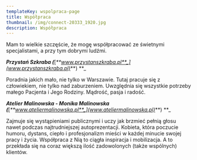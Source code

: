 ```yaml
---
templateKey: wspolpraca-page
title: Współpraca
thumbnail: /img/connect-20333_1920.jpg
description: Współpraca
---
```

Mam to wielkie szczęście, że mogę współpracować ze świetnymi specjalistami, a przy tym dobrymi ludźmi.

_**Przystań Szkraba (**_[_**www.przystanszkraba.pl**_](www.przystanszkraba.pl)_**)**_

Poradnia jakich mało, nie tylko w Warszawie. Tutaj pracuje się z człowiekiem, nie tylko nad zaburzeniem. Uwzględnia się wszystkie potrzeby małego Pacjenta i Jego Rodziny. Mądrość, pasja i radość.

_**Atelier Malinowska - Monika Malinowska (**_[_**www.ateliermalinowska.pl**_](www.ateliermalinowska.pl)_**)**_

Zajmuje się wystąpieniami publicznymi i uczy jak brzmieć pełnią głosu nawet podczas najtrudniejszej autoprezentacji. Kobieta, która poczucie humoru, dystans, ciepło i profesjonalizm mieści w każdej minucie swojej pracy i życia. Współpraca z Nią to ciągła inspiracja i mobilizacja. A to przekłada się na coraz większą ilość zadowolonych (także wspólnych) klientów.

